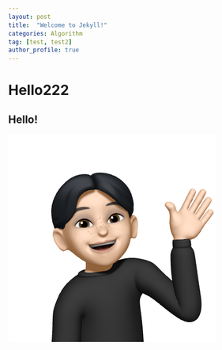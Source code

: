 ```yaml
---
layout: post
title:  "Welcome to Jekyll!"
categories: Algorithm
tag: [test, test2]
author_profile: true
---
```


# Hello222

## Hello!

![alt text](/images/2023-05-16-test/prf.png "Title")